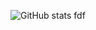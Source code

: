 ![GitHub stats](https://github-readme-stats.vercel.app/api?username=jeffersonbalde&show_icons=true&theme=tokyonight)
fdf
